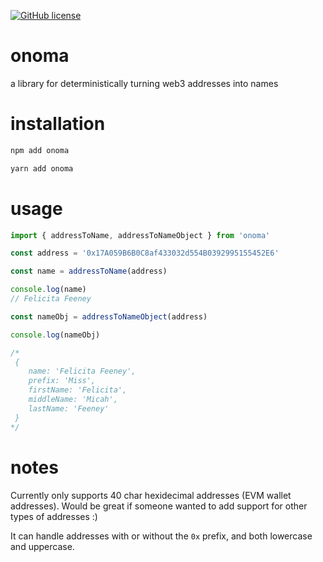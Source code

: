 [![GitHub license](https://img.shields.io/github/license/the-metagame/onoma)](https://github.com/the-metagame/onoma/blob/main/LICENSE)

# onoma

a library for deterministically turning web3 addresses into names

# installation

```zsh
npm add onoma
```

```zsh
yarn add onoma
```

# usage

```typescript
import { addressToName, addressToNameObject } from 'onoma'

const address = '0x17A059B6B0C8af433032d554B0392995155452E6'

const name = addressToName(address)

console.log(name)
// Felicita Feeney

const nameObj = addressToNameObject(address)

console.log(nameObj)

/*
 {
    name: 'Felicita Feeney',
    prefix: 'Miss',
    firstName: 'Felicita',
    middleName: 'Micah',
    lastName: 'Feeney'
 }
*/
```

# notes

Currently only supports 40 char hexidecimal addresses (EVM wallet addresses). Would be great if someone wanted to add support for other types of addresses :)

It can handle addresses with or without the `0x` prefix, and both lowercase and uppercase.
